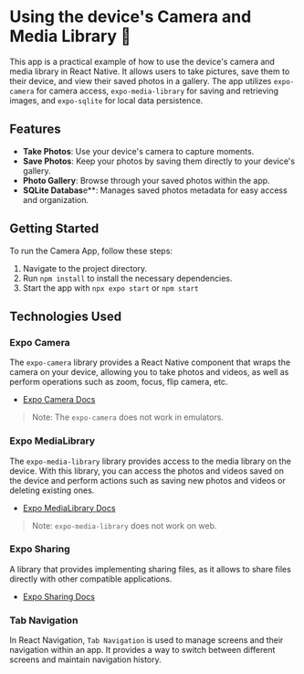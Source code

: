 # Using the device's Camera and Media Library 📸

This app is a practical example of how to use the device's camera and media library in React Native. It allows users to take pictures, save them to their device, and view their saved photos in a gallery. The app utilizes `expo-camera` for camera access, `expo-media-library` for saving and retrieving images, and `expo-sqlite` for local data persistence.

## Features

- **Take Photos**: Use your device's camera to capture moments.
- **Save Photos**: Keep your photos by saving them directly to your device's gallery.
- **Photo Gallery**: Browse through your saved photos within the app.
- **SQLite Databas**e\*\*: Manages saved photos metadata for easy access and organization.

## Getting Started

To run the Camera App, follow these steps:

1. Navigate to the project directory.
1. Run `npm install` to install the necessary dependencies.
1. Start the app with `npx expo start` or `npm start`

## Technologies Used

### Expo Camera

The `expo-camera` library provides a React Native component that wraps the camera on your device, allowing you to take photos and videos, as well as perform operations such as zoom, focus, flip camera, etc.

- [Expo Camera Docs](https://docs.expo.dev/versions/latest/sdk/camera/)

> Note: The `expo-camera` does not work in emulators.

### Expo MediaLibrary

The `expo-media-library` library provides access to the media library on the device. With this library, you can access the photos and videos saved on the device and perform actions such as saving new photos and videos or deleting existing ones.

- [Expo MediaLibrary Docs](https://docs.expo.dev/versions/latest/sdk/media-library/)

> Note: `expo-media-library` does not work on web.

### Expo Sharing

A library that provides implementing sharing files, as it allows to share files directly with other compatible applications.

- [Expo Sharing Docs](https://docs.expo.dev/versions/latest/sdk/sharing/)

### Tab Navigation

In React Navigation, `Tab Navigation` is used to manage screens and their navigation within an app. It provides a way to switch between different screens and maintain navigation history.

